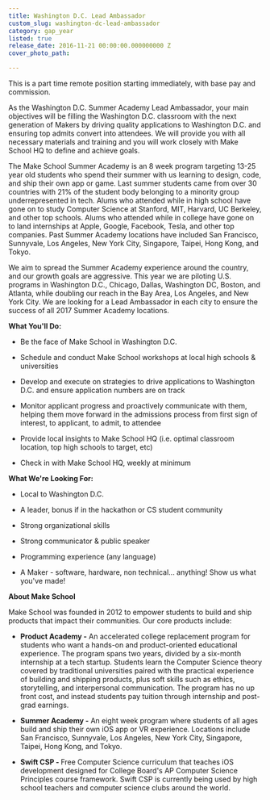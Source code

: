 ```yaml
---
title: Washington D.C. Lead Ambassador
custom_slug: washington-dc-lead-ambassador
category: gap_year
listed: true
release_date: 2016-11-21 00:00:00.000000000 Z
cover_photo_path: 

---
```

This is a part time remote position starting immediately, with base pay and commission.

As the Washington D.C. Summer Academy Lead Ambassador, your main objectives will be filling the Washington D.C. classroom with the next generation of Makers by driving quality applications to Washington D.C. and ensuring top admits convert into attendees. We will provide you with all necessary materials and training and you will work closely with Make School HQ to define and achieve goals.

The Make School Summer Academy is an 8 week program targeting 13-25 year old students who spend their summer with us learning to design, code, and ship their own app or game. Last summer students came from over 30 countries with 21% of the student body belonging to a minority group underrepresented in tech. Alums who attended while in high school have gone on to study Computer Science at Stanford, MIT, Harvard, UC Berkeley, and other top schools. Alums who attended while in college have gone on to land internships at Apple, Google, Facebook, Tesla, and other top companies. Past Summer Academy locations have included San Francisco, Sunnyvale, Los Angeles, New York City, Singapore, Taipei, Hong Kong, and Tokyo.

We aim to spread the Summer Academy experience around the country, and our growth goals are aggressive. This year we are piloting U.S. programs in Washington D.C., Chicago, Dallas, Washington DC, Boston, and Atlanta, while doubling our reach in the Bay Area, Los Angeles, and New York City. We are looking for a Lead Ambassador in each city to ensure the success of all 2017 Summer Academy locations.

<b>What You'll Do:</b>

- Be the face of Make School in Washington D.C.

- Schedule and conduct Make School workshops at local high schools & universities

- Develop and execute on strategies to drive applications to Washington D.C. and ensure application numbers are on track

- Monitor applicant progress and proactively communicate with them, helping them move forward in the admissions process from first sign of interest, to applicant, to admit, to attendee

- Provide local insights to Make School HQ (i.e. optimal classroom location, top high schools to target, etc)

- Check in with Make School HQ, weekly at minimum

<b>What We're Looking For:</b>

- Local to Washington D.C.

- A leader, bonus if in the hackathon or CS student community

- Strong organizational skills

- Strong communicator & public speaker

- Programming experience (any language)

- A Maker - software, hardware, non technical... anything! Show us what you've made!

<b>About Make School</b>

Make School was founded in 2012 to empower students to build and ship products that impact their communities. Our core products include:

- <b>Product Academy -</b> An accelerated college replacement program for students who want a hands-on and product-oriented educational experience. The program spans two years, divided by a six-month internship at a tech startup. Students learn the Computer Science theory covered by traditional universities paired with the practical experience of building and shipping products, plus soft skills such as ethics, storytelling, and interpersonal communication. The program has no up front cost, and instead students pay tuition through internship and post-grad earnings.

- <b>Summer Academy -</b> An eight week program where students of all ages build and ship their own iOS app or VR experience. Locations include San Francisco, Sunnyvale, Los Angeles, New York City, Singapore, Taipei, Hong Kong, and Tokyo.

- <b>Swift CSP - </b> Free Computer Science curriculum that teaches iOS development designed for College Board's AP Computer Science Principles course framework. Swift CSP is currently being used by high school teachers and computer science clubs around the world.